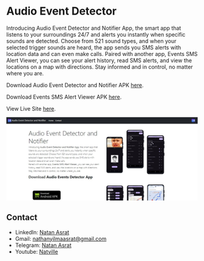 # Audio Event Detector

Introducing Audio Event Detector and Notifier App, the smart app that listens to your surroundings 24/7 and alerts you instantly when specific sounds are detected. Choose from 521 sound types, and when your selected trigger sounds are heard, the app sends you SMS alerts with location data and can even make calls.
Paired with another app, Events SMS Alert Viewer,  you can see your alert history, read SMS alerts, and view the locations on a map with directions. Stay informed and in control, no matter where you are.

Download Audio Event Detector and Notifier APK [here](https://drive.google.com/file/d/1swr_pdSwCFV1SPCbN-3zVucbMgdMnDnM/view?usp=sharing).

Download Events SMS Alert Viewer APK [here](./public/events_sms_alerts_viewer.apk).

View Live Site [here](https://audio-event-detector.vercel.app/).

![Screenshot](/screenshot.JPG)

## Contact
 - LinkedIn: [Natan Asrat](https://linkedin.com/in/natan-asrat)
 - Gmail: nathanyilmaasrat@gmail.com
 - Telegram: [Natan Asrat](https://t.me/fail_your_way_to_success)
 - Youtube: [Natville](https://www.youtube.com/@natvilletutor)
